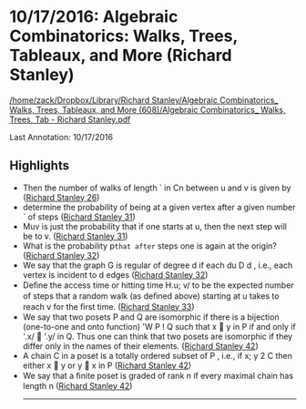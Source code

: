 # 10/17/2016: Algebraic Combinatorics: Walks, Trees, Tableaux, and More (Richard Stanley)

<a href='file:////home/zack/Dropbox/Library/Richard Stanley/Algebraic Combinatorics_ Walks, Trees, Tableaux, and More (608)/Algebraic Combinatorics_ Walks, Trees, Tab - Richard Stanley.pdf' target='_blank'>/home/zack/Dropbox/Library/Richard Stanley/Algebraic Combinatorics_ Walks, Trees, Tableaux, and More (608)/Algebraic Combinatorics_ Walks, Trees, Tab - Richard Stanley.pdf</a>

Last Annotation: 10/17/2016

## Highlights

- Then the number of walks of length ` in Cn between u and v is given by (<a href="file:////home/zack/Dropbox/Library/Richard Stanley/Algebraic Combinatorics_ Walks, Trees, Tableaux, and More (608)/Algebraic Combinatorics_ Walks, Trees, Tab - Richard Stanley.pdf#page=26" target="_blank">Richard Stanley 26</a>)
- determine the probability of being at a given vertex after a given number ` of steps (<a href="file:////home/zack/Dropbox/Library/Richard Stanley/Algebraic Combinatorics_ Walks, Trees, Tableaux, and More (608)/Algebraic Combinatorics_ Walks, Trees, Tab - Richard Stanley.pdf#page=31" target="_blank">Richard Stanley 31</a>)
- Muv is just the probability that if one starts at u, then the next step will be to v\. (<a href="file:////home/zack/Dropbox/Library/Richard Stanley/Algebraic Combinatorics_ Walks, Trees, Tableaux, and More (608)/Algebraic Combinatorics_ Walks, Trees, Tab - Richard Stanley.pdf#page=31" target="_blank">Richard Stanley 31</a>)
- What is the probability p` that after ` steps one is again at the origin? (<a href="file:////home/zack/Dropbox/Library/Richard Stanley/Algebraic Combinatorics_ Walks, Trees, Tableaux, and More (608)/Algebraic Combinatorics_ Walks, Trees, Tab - Richard Stanley.pdf#page=32" target="_blank">Richard Stanley 32</a>)
- We say that the graph G is regular of degree d if each du D d , i\.e\., each vertex is incident to d edges (<a href="file:////home/zack/Dropbox/Library/Richard Stanley/Algebraic Combinatorics_ Walks, Trees, Tableaux, and More (608)/Algebraic Combinatorics_ Walks, Trees, Tab - Richard Stanley.pdf#page=32" target="_blank">Richard Stanley 32</a>)
- Deﬁne the access time or hitting time H\.u; v/ to be the expected number of steps that a random walk \(as deﬁned above\) starting at u takes to reach v for the ﬁrst time\. (<a href="file:////home/zack/Dropbox/Library/Richard Stanley/Algebraic Combinatorics_ Walks, Trees, Tableaux, and More (608)/Algebraic Combinatorics_ Walks, Trees, Tab - Richard Stanley.pdf#page=33" target="_blank">Richard Stanley 33</a>)
- We say that two posets P and Q are isomorphic if there is a bijection \(one-to-one and onto function\) 'W P ! Q such that x  y in P if and only if '\.x/  '\.y/ in Q\. Thus one can think that two posets are isomorphic if they differ only in the names of their elements\. (<a href="file:////home/zack/Dropbox/Library/Richard Stanley/Algebraic Combinatorics_ Walks, Trees, Tableaux, and More (608)/Algebraic Combinatorics_ Walks, Trees, Tab - Richard Stanley.pdf#page=42" target="_blank">Richard Stanley 42</a>)
- A chain C in a poset is a totally ordered subset of P , i\.e\., if x; y 2 C then either x  y or y  x in P (<a href="file:////home/zack/Dropbox/Library/Richard Stanley/Algebraic Combinatorics_ Walks, Trees, Tableaux, and More (608)/Algebraic Combinatorics_ Walks, Trees, Tab - Richard Stanley.pdf#page=42" target="_blank">Richard Stanley 42</a>)
- We say that a ﬁnite poset is graded of rank n if every maximal chain has length n (<a href="file:////home/zack/Dropbox/Library/Richard Stanley/Algebraic Combinatorics_ Walks, Trees, Tableaux, and More (608)/Algebraic Combinatorics_ Walks, Trees, Tab - Richard Stanley.pdf#page=42" target="_blank">Richard Stanley 42</a>)<hr>

